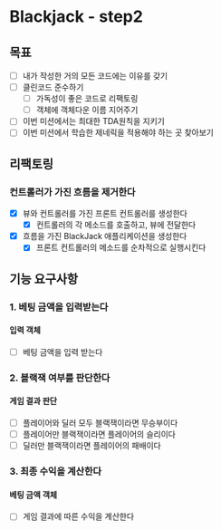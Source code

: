 # Blackjack - step2

## 목표
- [ ] 내가 작성한 거의 모든 코드에는 이유를 갖기
- [ ] 클린코드 준수하기
  - [ ] 가독성이 좋은 코드로 리팩토링
  - [ ] 객체에 객체다운 이름 지어주기
- [ ] 이번 미션에서는 최대한 TDA원칙을 지키기
- [ ] 이번 미션에서 학습한 제네릭을 적용해야 하는 곳 찾아보기

## 리팩토링
### 컨트롤러가 가진 흐름을 제거한다
- [x] 뷰와 컨트롤러를 가진 프론트 컨트롤러를 생성한다
  - [x] 컨트롤러의 각 메소드를 호출하고, 뷰에 전달한다
- [x] 흐름을 가진 BlackJack 애플리케이션을 생성한다
  - [x] 프론트 컨트롤러의 메소드를 순차적으로 실행시킨다
  
## 기능 요구사항

### 1. 베팅 금액을 입력받는다
#### 입력 객체
- [ ] 베팅 금액을 입력 받는다

### 2. 블랙잭 여부를 판단한다
#### 게임 결과 판단
- [ ] 플레이어와 딜러 모두 블랙잭이라면 무승부이다
- [ ] 플레이어만 블랙잭이라면 플레이어의 슬리이다
- [ ] 딜러만 블랙잭이라면 플레이어의 패배이다

### 3. 최종 수익을 계산한다
#### 베팅 금액 객체
- [ ] 게임 결과에 따른 수익을 계산한다

